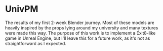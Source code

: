 # UnivPM
The results of my first 2-week Blender journey. Most of these models are heavily inspired by the props lying around my university and many textures were made this way. The purpose of this work is to implement a Exit8-like game in Unreal Engine, but I'll leave this for a future work, as it's not as straightforward as I expected.
